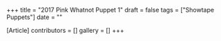 +++
title = "2017 Pink Whatnot Puppet 1"
draft = false
tags = ["Showtape Puppets"]
date = ""

[Article]
contributors = []
gallery = []
+++